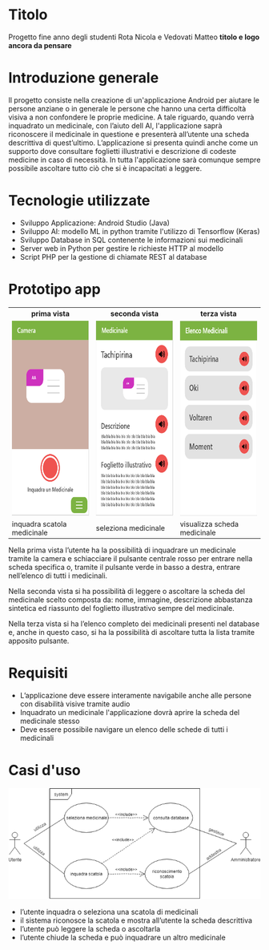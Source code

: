 # Titolo
Progetto fine anno degli studenti Rota Nicola e Vedovati Matteo **titolo e logo ancora da pensare**

# Introduzione generale
Il progetto consiste nella creazione di un'applicazione Android per aiutare le persone anziane o in generale le persone che hanno una certa difficoltà visiva a non confondere le proprie medicine. A tale riguardo, quando verrà inquadrato un medicinale, con l’aiuto dell AI, l'applicazione saprà riconoscere il medicinale in questione e presenterà all’utente una scheda descrittiva di quest’ultimo. L’applicazione si presenta quindi anche come un supporto dove consultare foglietti illustrativi e descrizione di codeste medicine in caso di necessità. In tutta l'applicazione sarà comunque sempre possibile ascoltare tutto ciò che si è incapacitati a leggere.


# Tecnologie utilizzate
- Sviluppo Applicazione: Android Studio (Java)
- Sviluppo AI: modello ML in python tramite l'utilizzo di Tensorflow (Keras)
- Sviluppo Database in SQL contenente le informazioni sui medicinali
- Server web in Python per gestire le richieste HTTP al modello
- Script PHP per la gestione di chiamate REST al database

# Prototipo app
<table style="width:100%">
  <tr>
    <th>prima vista</th>
    <th>seconda vista</th> 
    <th>terza vista</th>
  </tr>
  <tr>
    <td><img src="docs/screenshots/vista1.png" width="217" height="389"></td>
    <td><img src="docs/screenshots/vista2.png" width="217" height="389"></td> 
    <td><img src="docs/screenshots/vista3.png" width="217" height="389"></td>
  </tr>
  <tr>
    <td>inquadra scatola medicinale</td>
    <td>seleziona medicinale</td> 
    <td>visualizza scheda medicinale</td>
  </tr>
</table>

Nella prima vista l’utente ha la possibilità di inquadrare un medicinale tramite la camera e schiacciare il pulsante centrale rosso per entrare nella scheda specifica o, tramite il pulsante verde in basso a destra, entrare nell’elenco di tutti i medicinali.

Nella seconda vista si ha possibilità di leggere o ascoltare la scheda del medicinale scelto composta da: nome, immagine, descrizione abbastanza sintetica ed riassunto del foglietto illustrativo sempre del medicinale.

Nella terza vista si ha l’elenco completo dei medicinali presenti nel database e, anche in questo caso, si ha la possibilità di ascoltare tutta la lista tramite apposito pulsante.

# Requisiti
- L’applicazione deve essere interamente navigabile anche alle persone con disabilità visive tramite audio
- Inquadrato un medicinale l'applicazione dovrà aprire la scheda del medicinale stesso
- Deve essere possibile navigare un elenco delle schede di tutti i medicinali


# Casi d'uso
![alt text](docs/screenshots/casi_d'uso.png)
- l’utente inquadra o seleziona una scatola di medicinali
- il sistema riconosce la scatola e mostra all’utente la scheda descrittiva
- l’utente può leggere la scheda o ascoltarla
- l’utente chiude la scheda e può inquadrare un altro medicinale
